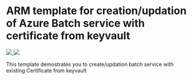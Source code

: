 # ARM template for creation/updation of Azure Batch service with certificate from keyvault

<a href="https://portal.azure.com/#create/Microsoft.Template/uri/https%3A%2F%2Fraw.githubusercontent.com%2Fmanishshar%2Farm-azure-batch-keyvault%2Fmaster%2Fazuredeploy.json" target="_blank">
    <img src="http://azuredeploy.net/deploybutton.png"/>
</a>
<a href="http://armviz.io/#/?load=https%3A%2F%2Fraw.githubusercontent.com%2Fmanishshar%2Farm-azure-batch-keyvault%2Fmaster%2Fazuredeploy.json" target="_blank">
    <img src="http://armviz.io/visualizebutton.png"/>
</a>

This template demostrates you to create/updation batch service with existing Certificate from keyvault

